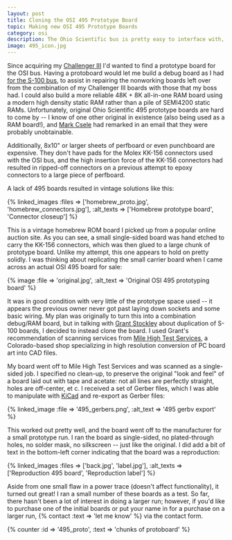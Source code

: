 ```yaml
---
layout: post
title: Cloning the OSI 495 Prototype Board
topic: Making new OSI 495 Prototype Boards
category: osi
description: The Ohio Scientific bus is pretty easy to interface with, except prototype boards are hard to find! Chunks of perfboard large enough are expensive, the insertion/extraction force of the Molex KK-156 connectors required soldered connections, and Ohio Scientific's 495 protoboard is unobtainium. When I finally found an OSI 495 board, I decided to clone it.
image: 495_icon.jpg
---
```


Since acquiring my [Challenger III](/~glitch/2016/04/20/challenger-3-cleanup) I'd wanted to find a prototype board for the OSI bus. Having a protoboard would let me build a debug board as I had [for the S-100 bus](/~glitch/2011/09/01/debug-board), to assist in repairing the nonworking boards left over from the combination of my Challenger III boards with those that my boss had. I could also build a more reliable 48K + 8K all-in-one RAM board using a modern high density static RAM rather than a pile of SEMI4200 static RAMs. Unfortunately, original Ohio Scientific 495 prototype boards are hard to come by -- I know of one other original in existence (also being used as a RAM board!), and [Mark Csele](http://www.technology.niagarac.on.ca/people/mcsele/OhioScientific.html) had remarked in an email that they were probably unobtainable.

Additionally, 8x10" or larger sheets of perfboard or even punchboard are expensive. They don't have pads for the Molex KK-156 connectors used with the OSI bus, and the high insertion force of the KK-156 connectors had resulted in ripped-off connectors on a previous attempt to epoxy connectors to a large piece of perfboard.

A lack of 495 boards resulted in vintage solutions like this:

{% linked_images :files => ['homebrew_proto.jpg', 'homebrew_connectors.jpg'], :alt_texts => ['Homebrew prototype board', 'Connector closeup'] %}

This is a vintage homebrew ROM board I picked up from a popular online auction site. As you can see, a small single-sided board was hand etched to carry the KK-156 connectors, which was then glued to a large chunk of prototype board. Unlike my attempt, this one appears to hold on pretty solidly. I was thinking about replicating the small carrier board when I came across an actual OSI 495 board for sale:

{% image :file => 'original.jpg', :alt_text => 'Original OSI 495 prototyping board' %}

It was in good condition with very little of the prototype space used -- it appears the previous owner never got past laying down sockets and some basic wiring. My plan was originally to turn this into a combination debug/RAM board, but in talking with [Grant Stockley](http://www.altairkit.com/) about duplication of S-100 boards, I decided to instead clone the board. I used Grant's recommendation of scanning services from [Mile High Test Services](http://www.mhtest.com/), a Colorado-based shop specializing in high resolution conversion of PC board art into CAD files.

My board went off to Mile High Test Services and was scanned as a single-sided job. I specified no clean-up, to preserve the original "look and feel" of a board laid out with tape and acetate: not all lines are perfectly straight, holes are off-center, et c. I received a set of Gerber files, which I was able to manipulate with [KiCad](http://kicad-pcb.org/) and re-export as Gerber files:

{% linked_image :file => '495_gerbers.png', :alt_text => '495 gerbv export' %}

This worked out pretty well, and the board went off to the manufacturer for a small prototype run. I ran the board as single-sided, no plated-through holes, no solder mask, no silkscreen -- just like the original. I did add a bit of text in the bottom-left corner indicating that the board was a reproduction:

{% linked_images :files => ['back.jpg', 'label.jpg'], :alt_texts => ['Reproduction 495 board', 'Reproduction label'] %}

Aside from one small flaw in a power trace (doesn't affect functionality), it turned out great! I ran a small number of these boards as a test. So far, there hasn't been a lot of interest in doing a larger run; however, if you'd like to purchase one of the initial boards or put your name in for a purchase on a larger run, {% contact :text => 'let me know' %} via the contact form.

{% counter :id => '495_proto', :text => 'chunks of protoboard' %}
